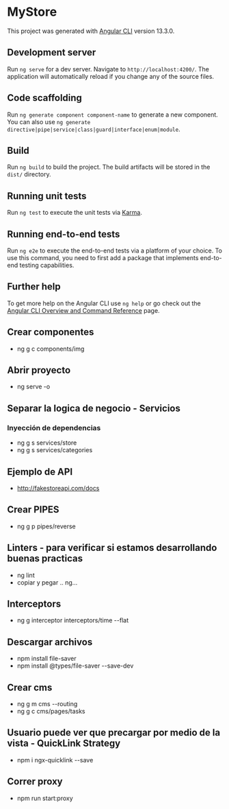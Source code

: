# MyStore

This project was generated with [Angular CLI](https://github.com/angular/angular-cli) version 13.3.0.

## Development server

Run `ng serve` for a dev server. Navigate to `http://localhost:4200/`. The application will automatically reload if you change any of the source files.

## Code scaffolding

Run `ng generate component component-name` to generate a new component. You can also use `ng generate directive|pipe|service|class|guard|interface|enum|module`.

## Build

Run `ng build` to build the project. The build artifacts will be stored in the `dist/` directory.

## Running unit tests

Run `ng test` to execute the unit tests via [Karma](https://karma-runner.github.io).

## Running end-to-end tests

Run `ng e2e` to execute the end-to-end tests via a platform of your choice. To use this command, you need to first add a package that implements end-to-end testing capabilities.

## Further help

To get more help on the Angular CLI use `ng help` or go check out the [Angular CLI Overview and Command Reference](https://angular.io/cli) page.


## Crear componentes
- ng g c components/img

## Abrir proyecto 
- ng serve -o

## Separar la logica de negocio - Servicios
### Inyección de dependencias
- ng g s services/store
- ng g s services/categories

## Ejemplo de API
- http://fakestoreapi.com/docs

## Crear PIPES
- ng g p pipes/reverse

## Linters - para verificar si estamos desarrollando buenas practicas
- ng lint
- copiar y pegar .. ng...

## Interceptors
- ng g interceptor interceptors/time --flat

## Descargar archivos
- npm install file-saver 
- npm install @types/file-saver --save-dev

## Crear cms
- ng g m cms --routing
- ng g c cms/pages/tasks

## Usuario puede ver que precargar por medio de la vista - QuickLink Strategy
- npm i ngx-quicklink --save

## Correr proxy
- npm run start:proxy
